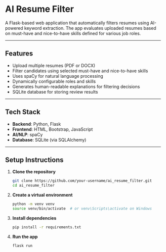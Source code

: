 # AI Resume Filter

A Flask-based web application that automatically filters resumes using AI-powered keyword extraction. The app evaluates uploaded resumes based on must-have and nice-to-have skills defined for various job roles.

---

## Features

- Upload multiple resumes (PDF or DOCX)
- Filter candidates using selected must-have and nice-to-have skills
- Uses spaCy for natural language processing
- Dynamically configurable roles and skills
- Generates human-readable explanations for filtering decisions
- SQLite database for storing review results

---

## Tech Stack

- **Backend**: Python, Flask
- **Frontend**: HTML, Bootstrap, JavaScript
- **AI/NLP**: spaCy
- **Database**: SQLite (via SQLAlchemy)

---

## Setup Instructions

1. **Clone the repository**  
   ```bash
   git clone https://github.com/your-username/ai_resume_filter.git
   cd ai_resume_filter
   ```

2. **Create a virtual environment**
    ```bash
    python -m venv venv
    source venv/bin/activate  # or venv\Scripts\activate on Windows
    ```

3. **Install dependencies**
    ```bash
    pip install -r requirements.txt
    ```

4. **Run the app**
    ```bash
    flask run
    ```


